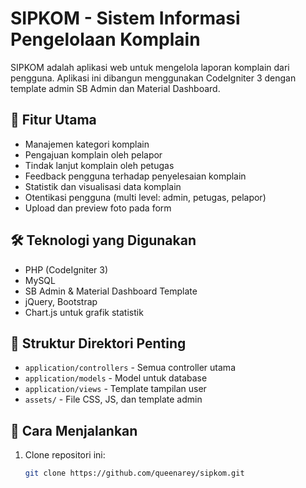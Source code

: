# SIPKOM - Sistem Informasi Pengelolaan Komplain

SIPKOM adalah aplikasi web untuk mengelola laporan komplain dari pengguna. Aplikasi ini dibangun menggunakan CodeIgniter 3 dengan template admin SB Admin dan Material Dashboard.

## 🔧 Fitur Utama

- Manajemen kategori komplain
- Pengajuan komplain oleh pelapor
- Tindak lanjut komplain oleh petugas
- Feedback pengguna terhadap penyelesaian komplain
- Statistik dan visualisasi data komplain
- Otentikasi pengguna (multi level: admin, petugas, pelapor)
- Upload dan preview foto pada form

## 🛠️ Teknologi yang Digunakan

- PHP (CodeIgniter 3)
- MySQL
- SB Admin & Material Dashboard Template
- jQuery, Bootstrap
- Chart.js untuk grafik statistik

## 📂 Struktur Direktori Penting

- `application/controllers` - Semua controller utama
- `application/models` - Model untuk database
- `application/views` - Template tampilan user
- `assets/` - File CSS, JS, dan template admin

## 🚀 Cara Menjalankan

1. Clone repositori ini:
   ```bash
   git clone https://github.com/queenarey/sipkom.git
